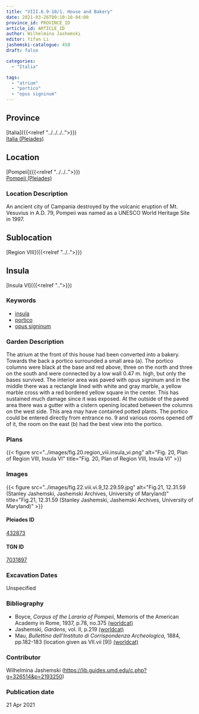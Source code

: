 ```yaml
---
title: "VIII.6.9-10/1. House and Bakery"
date: 2021-03-26T00:10:10-04:00
province_id: PROVINCE_ID
article_id: ARTICLE_ID
author: Wilhelmina Jashemski
editor: Yifan Li
jashemski-catalogue: 450
draft: false

categories:
  - "Italia"

tags:
  - "atrium"
  - "portico"
  - "opus signinum"
---
```


## Province
[Italia]({{<relref "../../../..">}}) \
[Italia (Pleiades)](https://pleiades.stoa.org/places/1052)

## Location
[Pompeii]({{<relref "../../..">}}) \
[Pompeii (Pleiades)](https://pleiades.stoa.org/places/433032)

### Location Description
An ancient city of Campania destroyed by the volcanic eruption of Mt. Vesuvius in A.D. 79, Pompeii was named as a UNESCO World Heritage Site in 1997.

## Sublocation
[Region VIII]({{<relref "../..">}})

## Insula
[Insula VI]({{<relref "..">}})

### Keywords
 - [insula](http://vocab.getty.edu/page/aat/300000325)
 - [portico](http://vocab.getty.edu/page/aat/300004145)
 - [opus signinum](http://vocab.getty.edu/page/aat/300379969)

### Garden Description
The atrium at the front of this house had been converted into a bakery. Towards the back a portico surrounded a small area (a). The portico columns were black at the base and red above, three on the north and three on the south and were connected by a low wall 0.47 m. high, but only the bases survived. The interior area was paved with opus signinum and in the middle there was a rectangle lined with white and gray marble, a yellow marble cross with a red bordered yellow square in the center. This has sustained much damage since it was exposed. At the outside of the paved area there was a gutter with a cistern opening located between the columns on the west side. This area may have contained potted plants. The portico could be entered directly from entrance no. 9 and various rooms opened off of it, the room on the east (b) had the best view into the portico.

### Plans
{{< figure src="../images/fig.20.region_viii.insula_vi.png" alt="Fig. 20, Plan of Region VIII, Insula VI" title="Fig. 20, Plan of Region VIII, Insula VI" >}}

### Images
{{< figure src="../images/fig.22.viii.vi.9_12.29.59.jpg" alt="Fig.21, 12.31.59 (Stanley Jashemski, Jashemski Archives, University of Maryland)" title="Fig.21, 12.31.59 (Stanley Jashemski, Jashemski Archives, University of Maryland)" >}}

#### Pleiades ID
[432873](https://pleiades.stoa.org/places/538911200)

#### TGN ID
[7031897](http://vocab.getty.edu/page/tgn/2053030)

###  Excavation Dates
Unspecified

### Bibliography
* Boyce, *Corpus of the Lararia of Pompeii*, Memoris of the American Academy in Rome, 1937, p.78, no.375 [(worldcat)](http://www.worldcat.org/oclc/1131425884)
* Jashemski, *Gardens*, vol. II, p.219 [(worldcat)](http://www.worldcat.org/oclc/1113367431)
* Mau, *Bullettino dell'Instituto di Corrispondenza Archeologica*, 1884, pp.182-183 (location given as VII.vii [9]) [(worldcat)](http://www.worldcat.org/oclc/823239162)

### Contributor
Wilhelmina Jashemski (https://lib.guides.umd.edu/c.php?g=326514&p=2193250)

### Publication date

21 Apr 2021
